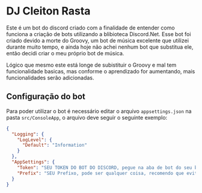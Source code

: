﻿# DJ Cleiton Rasta

Este é um bot do discord criado com a finalidade de entender como funciona a criação de bots utilizando a blibioteca Discord.Net.
Esse bot foi criado devido a morte do Groovy, um bot de música excelente que utilizei durante muito tempo, e ainda hoje não achei nenhum bot que substitua ele, então decidi criar o meu próprio bot de música.

Lógico que mesmo este está longe de subistituir o Groovy e mal tem funcionalidade basicas, mas conforme o aprendizado for aumentando, mais funcionalidades serão adicionadas.

## Configuração do bot

Para poder utilizar o bot é necessário editar o arquivo `appsettings.json` na pasta `src/ConsoleApp`, o arquivo deve seguir o seguinte exemplo:

```json
{
  "Logging": {
    "LogLevel": {
      "Default": "Information"
    }
  },
  "AppSettings": {
    "Token": "SEU TOKEN DO BOT DO DISCORD, pegue na aba de bot do seu bot no discord developer portal",
    "Prefix": "SEU Prefixo, pode ser qualquer coisa, recomendo que evite prefixes de outros bots, eu costumo usar dj!"
  }
}
```